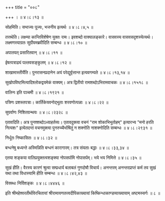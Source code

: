 +++
title = "००८"

+++
।  ॥  ४।८।१३  ॥   

  

सोहमिति। सभाज्यः पूज्यः, भजनीय इत्यर्थः  ॥  ४।८।४,५  ॥   

  

तत्तथेति। लक्ष्म्या कान्तिविशेषेण युक्तः रामः। इवशब्दो वाक्यालङ्कारे। वासवस्य वासवसदृशस्येत्यर्थः। लक्ष्मणस्याग्रतः सुग्रीवमब्रवीदिति सम्बन्धः  ॥  ४।८।१०  ॥   

  

अपातयत् प्रसारितवान्  ॥  ४।८।११  ॥   

  

ईषत्पत्राढ्यं पल्लवसङ्कुलम्  ॥  ४।८।१२  ॥   

  

शाखामास्तीर्येति। पुनरासनप्रदानेन अयं परेद्युर्वृत्तान्त इत्यवगम्यते  ॥  ४।८।१३,१४  ॥   

  

सुखोपविष्टमित्यादिश्लोकद्वयमेकं वाक्यम्। अत्र द्वितीयो रामशब्दोऽभिरामवाचकः  ॥  ४।८।१५१८  ॥   

  

वालिनः इति पञ्चमी  ॥  ४।८।१९२१  ॥   

  

पत्रिणः प्रशस्तपत्राः। कार्तिकेयवनोद्भूताः शरवणोत्पन्नाः  ॥  ४।८।२२  ॥   

  

सुपर्वाणः निशितग्रन्थयः  ॥  ४।८।२३२८  ॥   

  

एतावदिति। अत्र पुनश्शब्दोऽध्याहर्तव्यः। एतावदुक्त्वा वचनं "राम शोकाभिभूतोहम्" इत्यारभ्य "मनो हरति नित्यशः" इत्येतदन्तं वचनमुक्त्वा पुनरुच्चैर्भाषितुं न शक्नोति नाशक्नोदिति सम्बन्धः  ॥  ४।८।२९३१  ॥   

  

निर्धूतः निष्कासितः  ॥  ४।८।३२  ॥   

  

बन्धनेषु बध्यन्ते अस्मिन्निति बन्धनं कारागारम्। तत्र संयताः बद्धाः  ॥  ४।८।३३,३४  ॥   

  

एतया शङ्कया वालिप्रयुक्तत्वशङ्क्या नोपसर्पामि नोपासर्पम्। भये भय निमित्ते  ॥  ४।८।३५  ॥   

  

सुखं हीति। वैरस्य कारणं श्रुत्वा सम्प्रधार्य बलाबलं गुणदोषौ विचार्य। अनन्तरम् अनन्तरप्राप्तं कर्म तव सुखं यथा तथा विधास्यामि हीति सम्बन्धः  ॥  ४।८।४२,४३  ॥   

  

विस्रब्धः निर्विशङ्कः  ॥  ४।८।४४४६  ॥   

  

इति श्रीमहेश्वरतीर्थविरचितायां श्रीरामायणतत्त्वदीपिकाख्यायां किष्किन्धाकाण्डव्याख्यायाम् अष्टमस्सर्गः ॥  ८  ॥   

